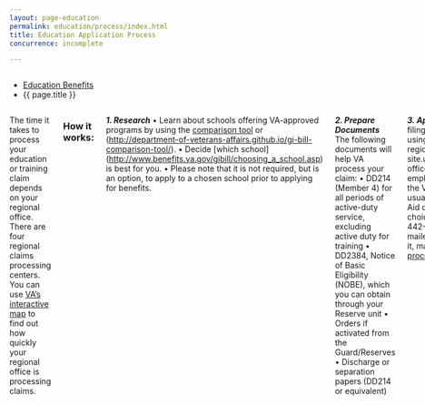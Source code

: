 ```yaml
---
layout: page-education
permalink: education/process/index.html
title: Education Application Process
concurrence: incomplete

---
```


<div class="splash" markdown="0">
<div class="row" markdown="0">
<div class="small-12 columns" markdown="0">

<ul class="breadcrumbs" role="menubar" aria-label="Primary">
<li class="parent"><a href="{{ site.url }}/education/">Education Benefits</a></li>
<li class="active">{{ page.title }}</li>
</ul>

</div>
</div>
</div>

<div class="main" role="main" markdown="0">

<!-- <div class="action-bar">
  <div class="row">
    <div class="small-12 columns">
      <a class="button small start" href="{{ site.url}}/disability-benefits/get/">Apply for Disability Benefits</a>
    </div>
  </div>  
</div> -->

<div class="section one" markdown="0">
<div class="primary" markdown="0">
<div class="row" markdown="0">
<div class="small-12 columns" markdown="1">

The time it takes to process your education or training claim depends on your regional office. There are four regional claims processing centers. You can use [VA’s interactive map](http://www.vba.va.gov/reports/aspiremap.asp) to find out how quickly your regional office is processing claims.

### How it works:
***1. Research***
•	Learn about schools offering VA-approved programs by using the [comparison tool](http://www.benefits.va.gov/gibill/comparison_tool.asp) or (http://department-of-veterans-affairs.github.io/gi-bill-comparison-tool/).
•	Decide [which school] (http://www.benefits.va.gov/gibill/choosing_a_school.asp) is best for you.
•	Please note that it is not required, but is an option, to apply to a chosen school prior to applying for benefits.

***2. Prepare Documents***
The following documents will help VA process your claim:
•	DD214 (Member 4) for all periods of active-duty service, excluding active duty for training
•	DD2384, Notice of Basic Eligibility (NOBE), which you can obtain through your Reserve unit
•	Orders if activated from the Guard/Reserves
•	Discharge or separation papers (DD214 or equivalent)

***3. Apply***
You have four options for filing your claim:
•	Apply online using [eBenefits](https://www.ebenefits.va.gov/ebenefits/vonapp).
•	Go to a [VA regional office]({{ site.url/education/process/regional-office/index.html}}) and have a VA employee assist you.
•	Work with the VA Certifying Official, who is usually in the Registrar or Financial Aid office, at the school of your choice.
•	Call 888-GI BILL (888-442-4551) to have the application mailed to you. After you complete it, mail it to your [VA regional claims processing office](http://www.benefits.va.gov/gibill/regional_processing.asp).

***4. VA Review***
You can track the status of your application on [eBenefits](https://www.ebenefits.va.gov/ebenefits/manage/status).




</div>
</div>
</div>


</div>
